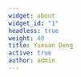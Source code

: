 ```yaml
---
widget: about
widget_id: "1"
headless: true
weight: 40
title: Yuxuan Deng
active: true
author: admin
---
```

